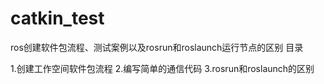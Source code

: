 # catkin_test
ros创建软件包流程、测试案例以及rosrun和roslaunch运行节点的区别
目录

1.创建工作空间软件包流程
2.编写简单的通信代码
3.rosrun和roslaunch的区别
